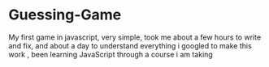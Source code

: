 # Guessing-Game
My first game in javascript, very simple, took me about a few hours to write and fix, and about a day to understand everything i googled to make this work , been learning JavaScript through a course i am taking
